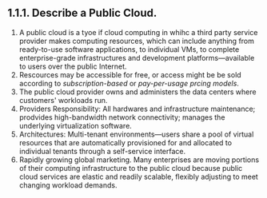 ## 1.1.1. Describe a Public Cloud.
1. A public cloud is a tyoe if cloud computing in whihc a third party service provider makes computing resources, which can include anything from ready-to-use software applications, to individual VMs, to complete enterprise-grade infrastructures and development platforms—available to users over the public Internet.
2. Rescources may be accessible for free, or access might be be sold according to *subscription-based* or *pay-per-usage prcing models*.
3. The public cloud provider owns and administers the data centers where customers' workloads run. 
4. Providers Responsibility: All hardwares and infrastructure maintenance; prodvides high-bandwidth network connectivity; manages the underlying virtualization software.
5. Architectures:  Multi-tenant environments—users share a pool of virtual resources that are automatically provisioned for and allocated to individual tenants through a self-service interface.
6. Rapidly growing global marketing. Many enterprises are moving portions of their computing infrastructure to the public cloud because public cloud services are elastic and readily scalable, flexibly adjusting to meet changing workload demands.
